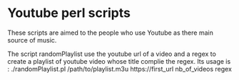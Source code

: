 Youtube perl scripts
=======================

These scripts are aimed to the people who use Youtube as there main source of music.

The script randomPlaylist use the youtube url of a video and a regex to create a playlist of youtube video whose title complie the regex.
Its usage is :
    ./randomPlaylist.pl /path/to/playlist.m3u https://first_url nb_of_videos regex


